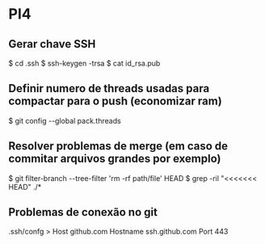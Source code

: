 # PI4

## Gerar chave SSH
$ cd .ssh
$ ssh-keygen -trsa
$ cat id_rsa.pub

## Definir numero de threads usadas para compactar para o push (economizar ram)
$ git config --global pack.threads

## Resolver problemas de merge (em caso de commitar arquivos grandes por exemplo)
$ git filter-branch --tree-filter 'rm -rf path/file' HEAD
$ grep -ril "<<<<<<< HEAD" ./*

## Problemas de conexão no git
.ssh/confg > 
Host github.com
	Hostname ssh.github.com
	Port 443
